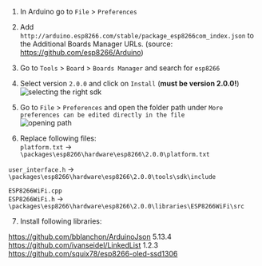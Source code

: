 1) In Arduino go to `File` > `Preferences`  

2) Add `http://arduino.esp8266.com/stable/package_esp8266com_index.json` to the Additional Boards Manager URLs. (source: https://github.com/esp8266/Arduino)  

3) Go to `Tools` > `Board` > `Boards Manager` and search for `esp8266`  

4) Select version `2.0.0` and click on `Install` (**must be version 2.0.0!**)  
![selecting the right sdk](https://raw.githubusercontent.com/tobozo/Arduino/deauther/screenshots/screenshot_install_sdk.jpg)

5) Go to `File` > `Preferences` and open the folder path under `More preferences can be edited directly in the file`  
![opening path](https://raw.githubusercontent.com/tobozo/Arduino/deauther/screenshots/screenshot_select_path.jpg)

6) Replace following files:  
`platform.txt` -> `\packages\esp8266\hardware\esp8266\2.0.0\platform.txt`  

`user_interface.h` -> `\packages\esp8266\hardware\esp8266\2.0.0\tools\sdk\include`  

`ESP8266WiFi.cpp`   
`ESP8266WiFi.h` -> `\packages\esp8266\hardware\esp8266\2.0.0\libraries\ESP8266WiFi\src`  

7) Install following libraries:  

https://github.com/bblanchon/ArduinoJson  5.13.4
https://github.com/ivanseidel/LinkedList  1.2.3
https://github.com/squix78/esp8266-oled-ssd1306  
